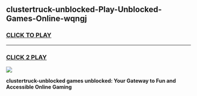 
## clustertruck-unblocked-Play-Unblocked-Games-Online-wqngj
<h3>
<a href="https://premium76.site?title=clustertruck-unblocked&ref=25A">CLICK TO PLAY</a></h3>
<hr>

<h3>
<a href="https://premium76.site?title=clustertruck-unblocked&ref=25A">CLICK 2 PLAY</a>
  
</h3>

<a href="https://premium76.site?title=clustertruck-unblocked&ref=25A"><img src="https://clearcache.store/games.png"></a>


**clustertruck-unblocked games unblocked: Your Gateway to Fun and Accessible Online Gaming**
